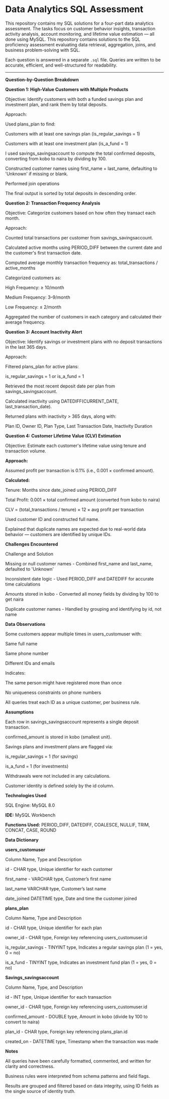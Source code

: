 # Data Analytics SQL Assessment

This repository contains my SQL solutions for a four-part data analytics assessment. The tasks focus on customer behavior insights, transaction activity analysis, account monitoring, and lifetime value estimation — all done using MySQL. This repository contains solutions to the SQL proficiency assessment evaluating data retrieval, aggregation, joins, and business problem-solving with SQL.

Each question is answered in a separate `.sql` file. Queries are written to be accurate, efficient, and well-structured for readability.

---

**Question-by-Question Breakdown**

**Question 1: High-Value Customers with Multiple Products**

Objective:
Identify customers with both a funded savings plan and investment plan, and rank them by total deposits.

Approach:

Used plans_plan to find:

Customers with at least one savings plan (is_regular_savings = 1)

Customers with at least one investment plan (is_a_fund = 1)

I used savings_savingsaccount to compute the total confirmed deposits, converting from kobo to naira by dividing by 100.

Constructed customer names using first_name + last_name, defaulting to 'Unknown' if missing or blank.

Performed join operations

The final output is sorted by total deposits in descending order.



**Question 2: Transaction Frequency Analysis**

Objective:
Categorize customers based on how often they transact each month.

Approach:

Counted total transactions per customer from savings_savingsaccount.

Calculated active months using PERIOD_DIFF between the current date and the customer's first transaction date.

Computed average monthly transaction frequency as:
total_transactions / active_months

Categorized customers as:

High Frequency: ≥ 10/month

Medium Frequency: 3–9/month

Low Frequency: ≤ 2/month

Aggregated the number of customers in each category and calculated their average frequency.



**Question 3: Account Inactivity Alert**

Objective:
Identify savings or investment plans with no deposit transactions in the last 365 days.

Approach:

Filtered plans_plan for active plans:

is_regular_savings = 1 or is_a_fund = 1

Retrieved the most recent deposit date per plan from savings_savingsaccount.

Calculated inactivity using DATEDIFF(CURRENT_DATE, last_transaction_date).

Returned plans with inactivity > 365 days, along with:

Plan ID, Owner ID, Plan Type, Last Transaction Date, Inactivity Duration



**Question 4: Customer Lifetime Value (CLV) Estimation**

Objective:
Estimate each customer's lifetime value using tenure and transaction volume.

**Approach:**

Assumed profit per transaction is 0.1% (i.e., 0.001 × confirmed amount).

**Calculated:**

Tenure: Months since date_joined using PERIOD_DIFF

Total Profit: 0.001 × total confirmed amount (converted from kobo to naira)

CLV = (total_transactions / tenure) × 12 × avg profit per transaction

Used customer ID and constructed full name.

Explained that duplicate names are expected due to real-world data behavior — customers are identified by unique IDs.



**Challenges Encountered**

Challenge	and Solution

Missing or null customer names -	Combined first_name and last_name, defaulted to 'Unknown'

Inconsistent date logic	- Used PERIOD_DIFF and DATEDIFF for accurate time calculations

Amounts stored in kobo - Converted all money fields by dividing by 100 to get naira

Duplicate customer names -	Handled by grouping and identifying by id, not name



**Data Observations**

Some customers appear multiple times in users_customuser with:

Same full name

Same phone number

Different IDs and emails

Indicates:

The same person might have registered more than once

No uniqueness constraints on phone numbers

All queries treat each ID as a unique customer, per business rule.



**Assumptions**

Each row in savings_savingsaccount represents a single deposit transaction.

confirmed_amount is stored in kobo (smallest unit).

Savings plans and investment plans are flagged via:

is_regular_savings = 1 (for savings)

is_a_fund = 1 (for investments)

Withdrawals were not included in any calculations.

Customer identity is defined solely by the id column.



**Technologies Used**

SQL Engine: MySQL 8.0


**IDE:** MySQL Workbench

**Functions Used:**
PERIOD_DIFF, DATEDIFF, COALESCE, NULLIF, TRIM, CONCAT, CASE, ROUND



**Data Dictionary**

**users_customuser**

Column Name,	Type and	Description

id - CHAR type,	Unique identifier for each customer

first_name - 	VARCHAR type,	Customer’s first name

last_name	VARCHAR type,	Customer’s last name

date_joined	DATETIME type,	Date and time the customer joined

**plans_plan**

Column Name,	Type and	Description

id - 	CHAR type, Unique identifier for each plan

owner_id -	CHAR type,	Foreign key referencing users_customuser.id

is_regular_savings -	TINYINT type,	Indicates a regular savings plan (1 = yes, 0 = no)

is_a_fund	- TINYINT type,	Indicates an investment fund plan (1 = yes, 0 = no)

**Savings_savingsaccount**

Column Name,	Type, and	Description

id -	INT type,	Unique identifier for each transaction

owner_id -	CHAR type,	Foreign key referencing users_customuser.id

confirmed_amount -	DOUBLE type,	Amount in kobo (divide by 100 to convert to naira)

plan_id	- CHAR type,	Foreign key referencing plans_plan.id

created_on -	DATETIME type,	Timestamp when the transaction was made


**Notes**

All queries have been carefully formatted, commented, and written for clarity and correctness.

Business rules were interpreted from schema patterns and field flags.

Results are grouped and filtered based on data integrity, using ID fields as the single source of identity truth.
